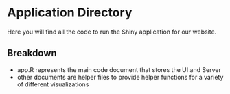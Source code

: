 # Application Directory
Here you will find all the code to run the Shiny application for our website.
## Breakdown
- app.R represents the main code document that stores the UI and Server
- other documents are helper files to provide helper functions for a variety of different visualizations
